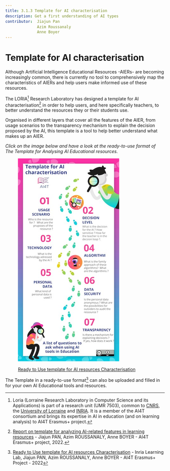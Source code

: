 ```yaml
---
title: 3.1.3 Template for AI characterisation
description: Get a first understanding of AI types
contributor:  Jiajun Pan
              Azim Roussanaly
              Anne Boyer
---
```


# Template for AI characterisation

Although Artificial Intelligence Educational Resources -AIERs- are becoming increasingly common, there is currently no tool to comprehensively map the characteristics of AIERs and help users make informed use of these resources.

The LORIA[^1] Research Laboratory has designed a template for AI characterisation[^2] in order to help users, and here specifically teachers, to better understand the resources they or their students use.

Organised in different layers that cover all the features of the AIER, from usage scenarios to the transparency mechanism to explain the decision proposed by the AI, this template is a tool to help better understand what makes up an AIER.

_Click on the image below and have a look at the ready-to-use format of The Template for Analysing AI Educational resources._

<a href="./AI4T-Template_Ready_to_use.pdf" target="_blank"><figure>
  <img src="Images/AI4T-Template-Detective-visual.jpg" />
  <figcaption>Ready to Use template for AI resources Characterisation</figcaption> 
</figure></a>

The Template in a ready-to-use format[^3] can also be uploaded and filled in for your own AI Educational tools and resources.

[^1]: Loria (Lorraine Research Laboratory in Computer Science and its Applications) is part of a research unit (UMR 7503), common to [CNRS](http://www.cnrs.fr/index.php), the [University of Lorraine](http://vers.univ-lorraine.fr/) and [INRIA](http://www.inria.fr/en/). It is a member of the AI4T consortium and brings its expertise in AI in education (and on learning analysis) to AI4T Erasmus+ project.

[^2]: [Report on template for analyzing AI-related features in learning resources](./REPORT_ON_THE_TEMPLATE_1.0.pdf) - Jiajun PAN, Azim ROUSSANALY, Anne BOYER - AI4T Erasmus+ project, 2022.

[^3]: [Ready to Use template for AI resources Characterisation](./AI4T-Template_Ready_to_use.pdf) - Inria Learning Lab, Jiajun PAN, Azim ROUSSANALY, Anne BOYER - AI4T Erasmus+ Project - 2022

